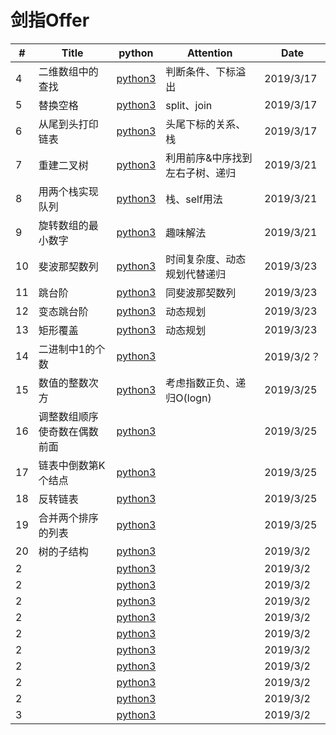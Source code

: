 # 剑指Offer

| # | Title | python | Attention | Date |
|---| ----- | -------- | ---------- | ---------- |
|4|二维数组中的查找|[python3](./code/find.py)|判断条件、下标溢出|2019/3/17
|5|替换空格|[python3](./code/replaceSpace.py)|split、join|2019/3/17
|6|从尾到头打印链表|[python3](./code/printListFromTailToHead.py)|头尾下标的关系、栈|2019/3/17
|7|重建二叉树|[python3](./code/reConstructBinaryTree.py)|利用前序&中序找到左右子树、递归|2019/3/21
|8|用两个栈实现队列|[python3](./code/push_and_pop.py)|栈、self用法|2019/3/21
|9|旋转数组的最小数字|[python3](./code/minNumberInRotateArray.py)|趣味解法|2019/3/21
|10|斐波那契数列|[python3](./code/Fibonacci.py)|时间复杂度、动态规划代替递归|2019/3/23
|11|跳台阶|[python3](./code/.py)|同斐波那契数列|2019/3/23
|12|变态跳台阶|[python3](./code/jumpFloorII.py)|动态规划|2019/3/23
|13|矩形覆盖|[python3](./code/rectCover.py)|动态规划|2019/3/23
|14|二进制中1的个数|[python3](./code/.py)||2019/3/2？
|15|数值的整数次方|[python3](./code/Power.py)|考虑指数正负、递归O(logn)|2019/3/25
|16|调整数组顺序使奇数在偶数前面|[python3](./code/.py)||2019/3/25
|17|链表中倒数第K个结点|[python3](./code/.py)||2019/3/25
|18|反转链表|[python3](./code/.py)||2019/3/25
|19|合并两个排序的列表|[python3](./code/.py)||2019/3/25
|20|树的子结构|[python3](./code/.py)||2019/3/2
|2||[python3](./code/.py)||2019/3/2
|2||[python3](./code/.py)||2019/3/2
|2||[python3](./code/.py)||2019/3/2
|2||[python3](./code/.py)||2019/3/2
|2||[python3](./code/.py)||2019/3/2
|2||[python3](./code/.py)||2019/3/2
|2||[python3](./code/.py)||2019/3/2
|2||[python3](./code/.py)||2019/3/2
|2||[python3](./code/.py)||2019/3/2
|3||[python3](./code/.py)||2019/3/2
